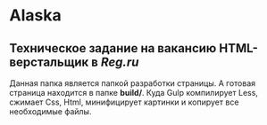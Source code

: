 # Alaska

## Техническое задание на вакансию HTML-верстальщик в ***Reg.ru***

Данная папка является папкой разработки страницы. А готовая страница находится в папке **build/**. Куда Gulp компилирует Less, сжимает Css, Html, минифицирует картинки и копирует все необходимые файлы.


